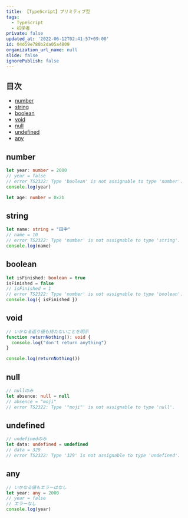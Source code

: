 ```yaml
---
title: 【TypeScript】プリミティブ型
tags:
  - TypeScript
  - 初学者
private: false
updated_at: '2022-06-12T02:41:57+09:00'
id: 04d59e780b2da05a4809
organization_url_name: null
slide: false
ignorePublish: false
---
```

## 目次
- [number](https://qiita.com/P-man_Brown/items/04d59e780b2da05a4809#number)
- [string](https://qiita.com/P-man_Brown/items/04d59e780b2da05a4809#string)
- [boolean](https://qiita.com/P-man_Brown/items/04d59e780b2da05a4809#boolean)
- [void](https://qiita.com/P-man_Brown/items/04d59e780b2da05a4809#void)
- [null](https://qiita.com/P-man_Brown/items/04d59e780b2da05a4809#null)
- [undefined](https://qiita.com/P-man_Brown/items/04d59e780b2da05a4809#undefined)
- [any](https://qiita.com/P-man_Brown/items/04d59e780b2da05a4809#any)

## number
```ts
let year: number = 2000
// year = false
// error TS2322: Type 'boolean' is not assignable to type 'number'.
console.log(year)

let age: number = 0x2b
```

## string
```ts
let name: string = "田中"
// name = 10
// error TS2322: Type 'number' is not assignable to type 'string'.
console.log(name)
```

## boolean
```ts
let isFinished: boolean = true
isFinished = false
// isFinished = 1 
// error TS2322: Type 'number' is not assignable to type 'boolean'.
console.log({ isFinished })
```

## void
```ts
// いかなる返り値も持たないことを明示
function returnNothing(): void {
  console.log("don't return anything")
}

console.log(returnNothing())
```

## null
```ts
// nullのみ
let absence: null = null
// absence = "moji"
// error TS2322: Type '"moji"' is not assignable to type 'null'.
```

## undefined
```ts
// undefinedのみ
let data: undefined = undefined
// data = 329
// error TS2322: Type '329' is not assignable to type 'undefined'.
```

## any
```ts
// いかなる値もエラーはなし
let year: any = 2000
// year = false
// エラーなし
console.log(year)
```
